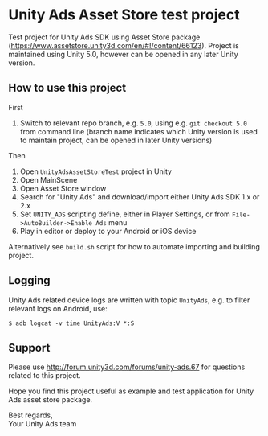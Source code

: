 # Unity Ads Asset Store test project

Test project for Unity Ads SDK using Asset Store package (<https://www.assetstore.unity3d.com/en/#!/content/66123>). Project is maintained using Unity 5.0, however can be opened in any later Unity version.

## How to use this project

First

1. Switch to relevant repo branch, e.g. `5.0`, using e.g. `git checkout 5.0` from command line (branch name indicates which Unity version is used to maintain project, can be opened in later Unity versions)

Then

1. Open `UnityAdsAssetStoreTest` project in Unity
1. Open MainScene
1. Open Asset Store window
1. Search for "Unity Ads" and download/import either Unity Ads SDK 1.x or 2.x
1. Set `UNITY_ADS` scripting define, either in Player Settings, or from `File->AutoBuilder->Enable Ads` menu
1. Play in editor or deploy to your Android or iOS device

Alternatively see `build.sh` script for how to automate importing and building project.

## Logging

Unity Ads related device logs are written with topic `UnityAds`, e.g. to filter relevant logs on Android, use:

```
$ adb logcat -v time UnityAds:V *:S
```

## Support

Please use <http://forum.unity3d.com/forums/unity-ads.67> for questions related to this project.

Hope you find this project useful as example and test application for Unity Ads asset store package.

Best regards,  
Your Unity Ads team
